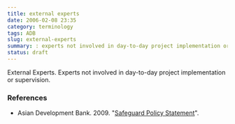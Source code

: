 ```yaml
---
title: external experts
date: 2006-02-08 23:35
category: terminology
tags: ADB
slug: external-experts
summary: : experts not involved in day-to-day project implementation or supervision. 
status: draft
---
```


External Experts. Experts not involved in day-to-day project implementation or supervision. 

### References

* Asian Development Bank. 2009. "[Safeguard Policy Statement](http://www.adb.org/sites/default/files/institutional-document/32056/safeguard-policy-statement-june2009.pdf)".

